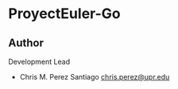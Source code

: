 # ProyectEuler-Go

**Author**
-----------------
Development Lead

 - Chris M. Perez Santiago   chris.perez@upr.edu
